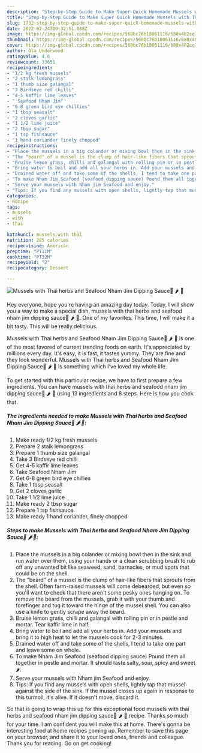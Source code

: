 ```yaml
---
description: "Step-by-Step Guide to Make Super Quick Homemade Mussels with Thai herbs and Seafood Nham Jim Dipping Sauce🐚 🌶 🌿"
title: "Step-by-Step Guide to Make Super Quick Homemade Mussels with Thai herbs and Seafood Nham Jim Dipping Sauce🐚 🌶 🌿"
slug: 1732-step-by-step-guide-to-make-super-quick-homemade-mussels-with-thai-herbs-and-seafood-nham-jim-dipping-sauce
date: 2022-02-24T09:32:51.088Z
image: https://img-global.cpcdn.com/recipes/568bc76b18061116/680x482cq70/mussels-with-thai-herbs-and-seafood-nham-jim-dipping-sauce-recipe-main-photo.jpg
thumbnail: https://img-global.cpcdn.com/recipes/568bc76b18061116/680x482cq70/mussels-with-thai-herbs-and-seafood-nham-jim-dipping-sauce-recipe-main-photo.jpg
cover: https://img-global.cpcdn.com/recipes/568bc76b18061116/680x482cq70/mussels-with-thai-herbs-and-seafood-nham-jim-dipping-sauce-recipe-main-photo.jpg
author: Ola Underwood
ratingvalue: 4.6
reviewcount: 33651
recipeingredient:
- "1/2 kg fresh mussels"
- "2 stalk lemongrass"
- "1 thumb size galangal"
- "3 Birdseye red chilli"
- "4-5 kaffir lime leaves"
- " Seafood Nham Jim"
- "6-8 green bird eye chillies"
- "1 tbsp seasalt"
- "2 cloves garlic"
- "1 1/2 lime juice"
- "2 tbsp sugar"
- "1 tsp fishsauce"
- "1 hand coriander finely chopped"
recipeinstructions:
- "Place the mussels in a big colander or mixing bowl then in the sink and run water over them, using your hands or a clean scrubbing brush to rub off any unwanted bit like seaweed, sand, barnacles, or mud spots that could be on the shell."
- "The "beard" of a mussel is the clump of hair-like fibers that sprouts from the shell. Often farm-raised mussels will come debearded, but even so you'll want to check that there aren't some pesky ones hanging on. To remove the beard from the mussels, grab it with your thumb and forefinger and tug it toward the hinge of the mussel shell. You can also use a knife to gently scrape away the beard."
- "Bruise lemon grass, chilli and galangal with rolling pin or in pestle and mortar. Tear kaffir lime in half."
- "Bring water to boil and add all your herbs in. Add your mussels and bring it to high heat to let the mussels cook for 2-3 minutes."
- "Drained water off and take some of the shells, I tend to take one part and leave some on whole."
- "To make Nham Jim Seafood (seafood dipping sauce) Pound them all together in pestle and mortar. It should taste salty, sour, spicy and sweet 🌶."
- "Serve your mussels with Nham jim Seafood and enjoy."
- "Tips: If you find any mussels with open shells, lightly tap that mussel against the side of the sink. If the mussel closes up again in response to this turmoil, it's alive. If it doesn't move, discard it."
categories:
- Recipe
tags:
- mussels
- with
- thai

katakunci: mussels with thai 
nutrition: 285 calories
recipecuisine: American
preptime: "PT11M"
cooktime: "PT32M"
recipeyield: "2"
recipecategory: Dessert

---
```



![Mussels with Thai herbs and Seafood Nham Jim Dipping Sauce🐚 🌶 🌿](https://img-global.cpcdn.com/recipes/568bc76b18061116/680x482cq70/mussels-with-thai-herbs-and-seafood-nham-jim-dipping-sauce-recipe-main-photo.jpg)

Hey everyone, hope you're having an amazing day today. Today, I will show you a way to make a special dish, mussels with thai herbs and seafood nham jim dipping sauce🐚 🌶 🌿. One of my favorites. This time, I will make it a bit tasty. This will be really delicious.

Mussels with Thai herbs and Seafood Nham Jim Dipping Sauce🐚 🌶 🌿 is one of the most favored of current trending foods on earth. It's appreciated by millions every day. It's easy, it is fast, it tastes yummy. They are fine and they look wonderful. Mussels with Thai herbs and Seafood Nham Jim Dipping Sauce🐚 🌶 🌿 is something which I've loved my whole life.




To get started with this particular recipe, we have to first prepare a few ingredients. You can have mussels with thai herbs and seafood nham jim dipping sauce🐚 🌶 🌿 using 13 ingredients and 8 steps. Here is how you cook that.

<!--inarticleads1-->

##### The ingredients needed to make Mussels with Thai herbs and Seafood Nham Jim Dipping Sauce🐚 🌶 🌿:

1. Make ready 1/2 kg fresh mussels
1. Prepare 2 stalk lemongrass
1. Prepare 1 thumb size galangal
1. Take 3 Birdseye red chilli
1. Get 4-5 kaffir lime leaves
1. Take  Seafood Nham Jim
1. Get 6-8 green bird eye chillies
1. Take 1 tbsp seasalt
1. Get 2 cloves garlic
1. Take 1 1/2 lime juice
1. Make ready 2 tbsp sugar
1. Prepare 1 tsp fishsauce
1. Make ready 1 hand coriander, finely chopped




<!--inarticleads2-->

##### Steps to make Mussels with Thai herbs and Seafood Nham Jim Dipping Sauce🐚 🌶 🌿:

1. Place the mussels in a big colander or mixing bowl then in the sink and run water over them, using your hands or a clean scrubbing brush to rub off any unwanted bit like seaweed, sand, barnacles, or mud spots that could be on the shell.
1. The "beard" of a mussel is the clump of hair-like fibers that sprouts from the shell. Often farm-raised mussels will come debearded, but even so you'll want to check that there aren't some pesky ones hanging on. To remove the beard from the mussels, grab it with your thumb and forefinger and tug it toward the hinge of the mussel shell. You can also use a knife to gently scrape away the beard.
1. Bruise lemon grass, chilli and galangal with rolling pin or in pestle and mortar. Tear kaffir lime in half.
1. Bring water to boil and add all your herbs in. Add your mussels and bring it to high heat to let the mussels cook for 2-3 minutes.
1. Drained water off and take some of the shells, I tend to take one part and leave some on whole.
1. To make Nham Jim Seafood (seafood dipping sauce) Pound them all together in pestle and mortar. It should taste salty, sour, spicy and sweet 🌶.
1. Serve your mussels with Nham jim Seafood and enjoy.
1. Tips: If you find any mussels with open shells, lightly tap that mussel against the side of the sink. If the mussel closes up again in response to this turmoil, it's alive. If it doesn't move, discard it.




So that is going to wrap this up for this exceptional food mussels with thai herbs and seafood nham jim dipping sauce🐚 🌶 🌿 recipe. Thanks so much for your time. I am confident you will make this at home. There's gonna be interesting food at home recipes coming up. Remember to save this page on your browser, and share it to your loved ones, friends and colleague. Thank you for reading. Go on get cooking!
